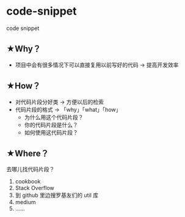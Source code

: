 # code-snippet
code snippet

## ★Why？

- 项目中会有很多情况下可以直接复用以前写好的代码 -> 提高开发效率

## ★How？

- 对代码片段分好类 -> 方便以后的检索
- 代码片段的格式 -> 「why」「what」「how」
  - 为什么用这个代码片段？
  - 你的代码片段是什么？
  - 如何使用这代码片段？

## ★Where？

去哪儿找代码片段？

1. cookbook
2. Stack Overflow
3. 到 github 里边搜罗基友们的 util 库
4. medium
5. ……
